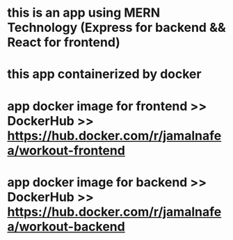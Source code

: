 # this is an app using MERN Technology (Express for backend && React for frontend)

# this app containerized by docker

# app docker image for frontend >> DockerHub >> https://hub.docker.com/r/jamalnafea/workout-frontend

# app docker image for backend >> DockerHub >> https://hub.docker.com/r/jamalnafea/workout-backend
